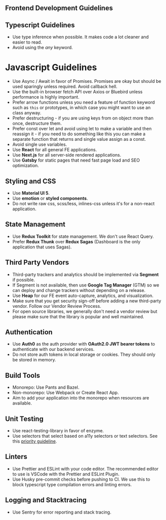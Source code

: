 ## Frontend Development Guidelines

## Typescript Guidelines
- Use type inference when possible. It makes code a lot cleaner and easier to read.
- Avoid using the *any* keyword.

# Javascript Guidelines
- Use Async / Await in favor of Promises. Promises are okay but should be used sparingly unless required. Avoid callback hell.
- Use the built-in browser fetch API over Axios or Bluebird unless performance is highly important.
- Prefer arrow functions unless you need a feature of function keyword such as `this` or prototypes, in which case you might want to use an class anyway.
- Prefer destructuring - if you are using keys from on object more than once, destructure them.
- Prefer const over let and avoid using let to make a variable and then reassign it - if you need to do something like this you can make a separate function that returns and single value assign as a const.
- Avoid single use variables.
- Use **React** for all general FE applications.
- Use **Next.js** for all server-side rendered applications.
- Use **Gatsby** for static pages that need fast page load and SEO optimization. 

## Styling and CSS
- Use **Material UI 5**.
- Use **emotion** or **styled components**.
- Do not write raw css, scss/less, inlines-css unless it's for a non-react application.

## State Management
- Use **Redux Toolkit** for state management. We don't use React Query.
- Prefer **Redux Thunk** over **Redux Sagas** (Dashboard is the only application that uses Sagas).

## Third Party Vendors
- Third-party trackers and analytics should be implemented via **Segment** if possible.
- If Segment is not available, then use **Google Tag Manager** (GTM) so we can deploy and change trackers without depending on a release.
- Use **Heap** for our FE event auto-capture, analytics, and visualization.
- Make sure that you get security sign-off before adding a new third-party vendor. Follow our Vendor Review Process.
- For open source libraries, we generally don't need a vendor review but please make sure that the library is popular and well maintained.

## Authentication
- Use **Auth0** as the auth provider with **OAuth2.0 JWT bearer tokens** to authenticate with our backend services.
- Do not store auth tokens in local storage or cookies. They should only be stored in memory.

## Build Tools
- Monorepo: Use Pants and Bazel.
- Non-monorepo: Use Webpack or Create React App.
- Aim to add your application into the monorepo when resources are available.

## Unit Testing
- Use react-testing-library in favor of enzyme.
- Use selectors that select based on a11y selectors or text selectors. See this [priority guideline](https://testing-library.com/docs/queries/about/#priority).

## Linters
- Use Prettier and ESLint with your code editor. The recommended editor to use is VSCode with the Prettier and ESLint Plugin.
- Use Husky pre-commit checks before pushing to CI. We use this to block typescript type compilation errors and linting errors.

## Logging and Stacktracing
- Use Sentry for error reporting and stack tracing.
